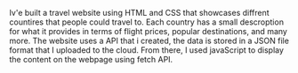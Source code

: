 
Iv'e built a travel website using HTML and CSS that showcases diffrent countires that people could travel to. Each country has a small descroption for what it provides in terms of flight prices, popular destinations, and many more. The website uses a API that i created, the data is stored in a JSON file format that I uploaded to the cloud. From there, I used javaScript to display the content on the webpage using fetch API.
